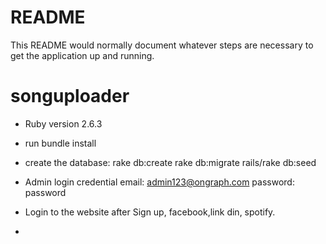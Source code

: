 # README

This README would normally document whatever steps are necessary to get the
application up and running.

# songuploader

* Ruby version
  2.6.3
* run bundle install
* create the database:
  rake db:create
  rake db:migrate
  rails/rake db:seed

 * Admin login credential
   email: admin123@ongraph.com
   password: password
 * Login to the website after Sign up, facebook,link din, spotify.
*
